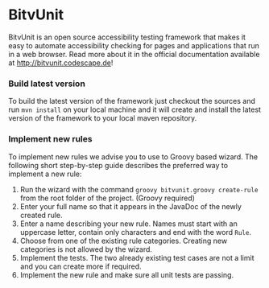BitvUnit
========
BitvUnit is an open source accessibility testing framework that makes it easy to automate accessibility checking for pages and applications that run in a web browser. Read more about it in the official documentation available at http://bitvunit.codescape.de!

### Build latest version
To build the latest version of the framework just checkout the sources and run `mvn install` on your local machine and it will create and install the latest version of the framework to your local maven repository.

### Implement new rules
To implement new rules we advise you to use to Groovy based wizard. The following short step-by-step guide describes the preferred way to implement a new rule:

1. Run the wizard with the command `groovy bitvunit.groovy create-rule` from the root folder of the project. (Groovy required)
2. Enter your full name so that it appears in the JavaDoc of the newly created rule.
3. Enter a name describing your new rule. Names must start with an uppercase letter, contain only characters and end with the word `Rule`.
4. Choose from one of the existing rule categories. Creating new categories is not allowed by the wizard.
5. Implement the tests. The two already existing test cases are not a limit and you can create more if required.
6. Implement the new rule and make sure all unit tests are passing.
